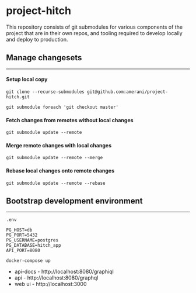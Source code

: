 # project-hitch

This repository consists of git submodules for various components of the project that are in their own repos, and tooling required to develop locally and deploy to production.

## Manage changesets
---
#### Setup local copy

`git clone --recurse-submodules git@github.com:amerani/project-hitch.git`

`git submodule foreach 'git checkout master'`

#### Fetch changes from remotes without local changes

`git submodule update --remote`

#### Merge remote changes with local changes

`git submodule update --remote --merge`

#### Rebase local changes onto remote changes

`git submodule update --remote --rebase`

## Bootstrap development environment
---
`.env`

```
PG_HOST=db
PG_PORT=5432
PG_USERNAME=postgres
PG_DATABASE=hitch_app
API_PORT=8080
```

`docker-compose up`

* api-docs - http://localhost:8080/graphiql
* api - http://localhost:8080/graphql
* web ui - http://localhost:3000